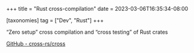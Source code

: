 +++
title = "Rust cross-compilation"
date = 2023-03-06T16:35:34-08:00

[taxonomies]
tag = ["Dev", "Rust"]
+++

“Zero setup” cross compilation and “cross testing” of Rust crates

<!-- more -->

[GitHub - cross-rs/cross](https://github.com/cross-rs/cross)
